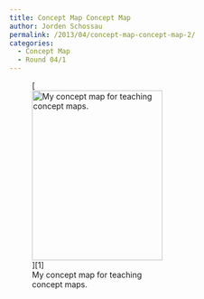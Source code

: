 ```yaml
---
title: Concept Map Concept Map
author: Jorden Schossau
permalink: /2013/04/concept-map-concept-map-2/
categories:
  - Concept Map
  - Round 04/1
---
```

<figure id="attachment_2046" style="width: 231px;" class="wp-caption alignnone">[<img class="size-medium wp-image-2046" alt="My concept map for teaching concept maps." src="http://teaching.software-carpentry.org/wp-content/uploads/2013/04/conceptMap_JS-231x300.png" width="231" height="300" />][1]<figcaption class="wp-caption-text">My concept map for teaching concept maps.</figcaption></figure>

 [1]: http://teaching.software-carpentry.org/wp-content/uploads/2013/04/conceptMap_JS.png
